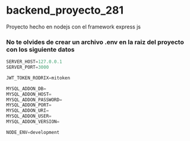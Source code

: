 # backend_proyecto_281
Proyecto hecho en nodejs con el framework express js


### No te olvides de crear un archivo .env en la raiz del proyecto con los siguiente datos
```js
SERVER_HOST=127.0.0.1
SERVER_PORT=3000

JWT_TOKEN_RODRIX=mitoken

MYSQL_ADDON_DB=
MYSQL_ADDON_HOST=
MYSQL_ADDON_PASSWORD=
MYSQL_ADDON_PORT=
MYSQL_ADDON_URI=
MYSQL_ADDON_USER=
MYSQL_ADDON_VERSION=

NODE_ENV=development
```
